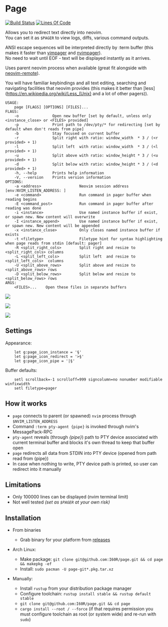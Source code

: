 # Page

[![Build Status](https://travis-ci.org/I60R/page.svg?branch=master)](https://travis-ci.org/I60R/page)
[![Lines Of Code](https://tokei.rs/b1/github/I60R/page)](https://github.com/I60R/page)

Allows you to redirect text directly into neovim.  
You can set it as `$PAGER` to view logs, diffs, various command outputs.  
  
ANSI escape sequences will be interpreted directly by :term buffer (this makes it faster than [vimpager](https://github.com/rkitover/vimpager) and [nvimpager](https://github.com/lucc/nvimpager)).  
No need to wait until EOF - text will be displayed instantly as it arrives.  
  
Uses parent neovim process when available (great fit alongside with [neovim-remote](https://github.com/mhinz/neovim-remote)).  
  
You will have familiar keybindings and all text editing, searching and navigating facilities that neovim provides (this makes it better than [less](https://en.wikipedia.org/wiki/Less_(Unix) and a lot of other pagers)).  


```help
USAGE:
    page [FLAGS] [OPTIONS] [FILES]...
FLAGS:
    -o               Open new buffer [set by default, unless only <instance_close> or <FILES> provided]
    -p               Print path to /dev/pty/* for redirecting [set by default when don't reads from pipe]
    -b               Stay focused on current buffer
    -r               Split right with ratio: window_width  * 3 / (<r provided> + 1)
    -l               Split left  with ratio: window_width  * 3 / (<l provided> + 1)
    -u               Split above with ratio: window_height * 3 / (<u provided> + 1)
    -d               Split below with ratio: window_height * 3 / (<d provided> + 1)
    -h, --help       Prints help information
    -V, --version    Prints version information
OPTIONS:
    -a <address>                 Neovim session address [env:NVIM_LISTEN_ADDRESS: ]
    -e <command>                 Run command in pager buffer when reading begins
    -E <command_post>            Run command in pager buffer after reading was done
    -i <instance>                Use named instance buffer if exist, or spawn new. New content will overwrite
    -I <instance_append>         Use named instance buffer if exist, or spawn new. New content will be appended
    -x <instance_close>          Only closes named instance buffer if exists
    -t <filetype>                Filetype hint for syntax highlighting when page reads from stdin [default: pager]
    -R <split_right_cols>        Split right and resize to <split_right_cols> columns
    -L <split_left_cols>         Split left  and resize to <split_left_cols>  columns
    -U <split_above_rows>        Split above and resize to <split_above_rows> rows
    -D <split_below_rows>        Split below and resize to <split_below_rows> rows
ARGS:
    <FILES>...    Open these files in separate buffers
```


![](https://i.imgur.com/fVZqvsk.gif)

![](https://i.imgur.com/sMF9sDP.gif)

![](https://i.imgur.com/r38no3B.gif)



## Settings

Appearance:
```viml
    let g:page_icon_instance = '§'
    let g:page_icon_redirect = '>§'
    let g:page_icon_pipe = '|§'
```

Buffer defaults:
```viml
    setl scrollback=-1 scrolloff=999 signcolumn=no nonumber modifiable winfixwidth
    setl filetype=pager
```


## How it works

* `page` connects to parent (or spawned) `nvim` process through `$NVIM_LISTEN_ADDRESS`
* Command `:term pty-agent {pipe}` is invoked through nvim's MessagePack-RPC
* `pty-agent` reveals (through *{pipe}*) path to PTY device associated with current terminal buffer and blocks it's own thread to keep that buffer open
* `page` redirects all data from STDIN into PTY device (opened from path read from {pipe})
* In case when nothing to write, PTY device path is printed, so user can redirect into it manually


## Limitations

* Only 100000 lines can be displayed (nvim terminal limit)
* Not well tested *(set as `$PAGER` at your own risk)*


## Installation

* From binaries
  * Grab binary for your platform from [releases](https://github.com/I60R/page/releases)

* Arch Linux:
  * Make package: `git clone git@github.com:I60R/page.git && cd page && makepkg -ef`
  * Install: `sudo pacman -U page-git*.pkg.tar.xz`

* Manually:
  * Install `rustup` from your distribution package manager
  * Configure toolchain: `rustup install stable && rustup default stable`
  * `git clone git@github.com:I60R/page.git && cd page`
  * `cargo install --root / --force` (if that requires permission you must configure toolchain as root (or system wide) and re-run with `sudo`)
